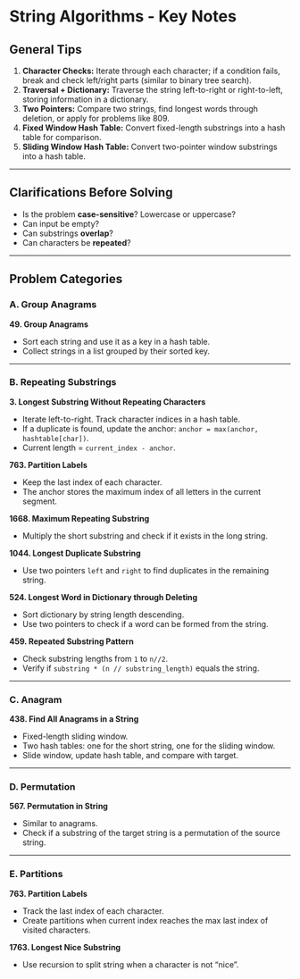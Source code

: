 # String Algorithms - Key Notes

## General Tips
1. **Character Checks:** Iterate through each character; if a condition fails, break and check left/right parts (similar to binary tree search).  
2. **Traversal + Dictionary:** Traverse the string left-to-right or right-to-left, storing information in a dictionary.  
3. **Two Pointers:** Compare two strings, find longest words through deletion, or apply for problems like 809.  
4. **Fixed Window Hash Table:** Convert fixed-length substrings into a hash table for comparison.  
5. **Sliding Window Hash Table:** Convert two-pointer window substrings into a hash table.

---

## Clarifications Before Solving
- Is the problem **case-sensitive**? Lowercase or uppercase?  
- Can input be empty?  
- Can substrings **overlap**?  
- Can characters be **repeated**?

---

## Problem Categories

### A. Group Anagrams
**49. Group Anagrams**  
- Sort each string and use it as a key in a hash table.  
- Collect strings in a list grouped by their sorted key.  

---

### B. Repeating Substrings
**3. Longest Substring Without Repeating Characters**  
- Iterate left-to-right. Track character indices in a hash table.  
- If a duplicate is found, update the anchor: `anchor = max(anchor, hashtable[char])`.  
- Current length = `current_index - anchor`.  

**763. Partition Labels**  
- Keep the last index of each character.  
- The anchor stores the maximum index of all letters in the current segment.

**1668. Maximum Repeating Substring**  
- Multiply the short substring and check if it exists in the long string.  

**1044. Longest Duplicate Substring**  
- Use two pointers `left` and `right` to find duplicates in the remaining string.  

**524. Longest Word in Dictionary through Deleting**  
- Sort dictionary by string length descending.  
- Use two pointers to check if a word can be formed from the string.  

**459. Repeated Substring Pattern**  
- Check substring lengths from `1` to `n//2`.  
- Verify if `substring * (n // substring_length)` equals the string.  

---

### C. Anagram
**438. Find All Anagrams in a String**  
- Fixed-length sliding window.  
- Two hash tables: one for the short string, one for the sliding window.  
- Slide window, update hash table, and compare with target.

---

### D. Permutation
**567. Permutation in String**  
- Similar to anagrams.  
- Check if a substring of the target string is a permutation of the source string.  

---

### E. Partitions
**763. Partition Labels**  
- Track the last index of each character.  
- Create partitions when current index reaches the max last index of visited characters.  

**1763. Longest Nice Substring**  
- Use recursion to split string when a character is not “nice”.  